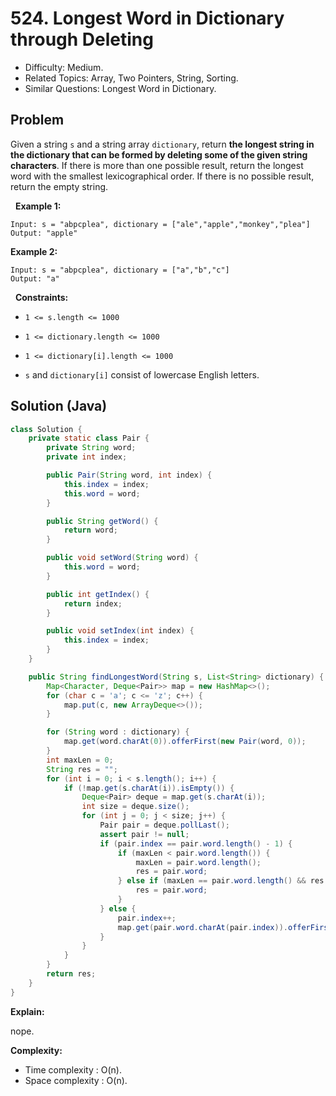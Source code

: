 # 524. Longest Word in Dictionary through Deleting

- Difficulty: Medium.
- Related Topics: Array, Two Pointers, String, Sorting.
- Similar Questions: Longest Word in Dictionary.

## Problem

Given a string ```s``` and a string array ```dictionary```, return **the longest string in the dictionary that can be formed by deleting some of the given string characters**. If there is more than one possible result, return the longest word with the smallest lexicographical order. If there is no possible result, return the empty string.

 
**Example 1:**

```
Input: s = "abpcplea", dictionary = ["ale","apple","monkey","plea"]
Output: "apple"
```

**Example 2:**

```
Input: s = "abpcplea", dictionary = ["a","b","c"]
Output: "a"
```

 
**Constraints:**


	
- ```1 <= s.length <= 1000```
	
- ```1 <= dictionary.length <= 1000```
	
- ```1 <= dictionary[i].length <= 1000```
	
- ```s``` and ```dictionary[i]``` consist of lowercase English letters.



## Solution (Java)

```java
class Solution {
    private static class Pair {
        private String word;
        private int index;

        public Pair(String word, int index) {
            this.index = index;
            this.word = word;
        }

        public String getWord() {
            return word;
        }

        public void setWord(String word) {
            this.word = word;
        }

        public int getIndex() {
            return index;
        }

        public void setIndex(int index) {
            this.index = index;
        }
    }

    public String findLongestWord(String s, List<String> dictionary) {
        Map<Character, Deque<Pair>> map = new HashMap<>();
        for (char c = 'a'; c <= 'z'; c++) {
            map.put(c, new ArrayDeque<>());
        }

        for (String word : dictionary) {
            map.get(word.charAt(0)).offerFirst(new Pair(word, 0));
        }
        int maxLen = 0;
        String res = "";
        for (int i = 0; i < s.length(); i++) {
            if (!map.get(s.charAt(i)).isEmpty()) {
                Deque<Pair> deque = map.get(s.charAt(i));
                int size = deque.size();
                for (int j = 0; j < size; j++) {
                    Pair pair = deque.pollLast();
                    assert pair != null;
                    if (pair.index == pair.word.length() - 1) {
                        if (maxLen < pair.word.length()) {
                            maxLen = pair.word.length();
                            res = pair.word;
                        } else if (maxLen == pair.word.length() && res.compareTo(pair.word) > 0) {
                            res = pair.word;
                        }
                    } else {
                        pair.index++;
                        map.get(pair.word.charAt(pair.index)).offerFirst(pair);
                    }
                }
            }
        }
        return res;
    }
}
```

**Explain:**

nope.

**Complexity:**

* Time complexity : O(n).
* Space complexity : O(n).
